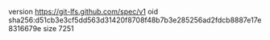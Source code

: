 version https://git-lfs.github.com/spec/v1
oid sha256:d51cb3e3cf5dd563d31420f8708f48b7b3e285256ad2fdcb8887e17e8316679e
size 7251
